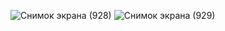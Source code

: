 ![Снимок экрана (928)](https://github.com/user-attachments/assets/47651da0-4382-48a1-ac46-fcb7983e66f3)
![Снимок экрана (929)](https://github.com/user-attachments/assets/80ba6b91-80cf-4c42-a4d6-2d9551c73f74)
